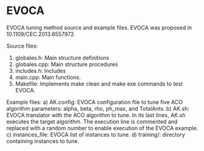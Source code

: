 # EVOCA
EVOCA tuning method source and example files. EVOCA was proposed in 10.1109/CEC.2013.6557972.

Source files:
1) globales.h: Main structure definitions
2) globales.cpp: Main structure procedures
3) includes.h: Includes
4) main.cpp: Main functions.
5) Makefile: Implements make clean and make exe commands to test EVOCA.

Example files:
a) AK.config: EVOCA configuration file to tune five ACO algorithm parameters: alpha, beta, rho, ph_max, and TotalAnts.
b) AK.sh: EVOCA translator with the ACO algorithm to tune. In its last lines, AK.sh executes the target algorithm. The execution line is commented and replaced with a random number to enable execution of the EVOCA example.
c) instances_file: EVOCA list of instances to tune.
d) training/: directory containing instances to tune.
